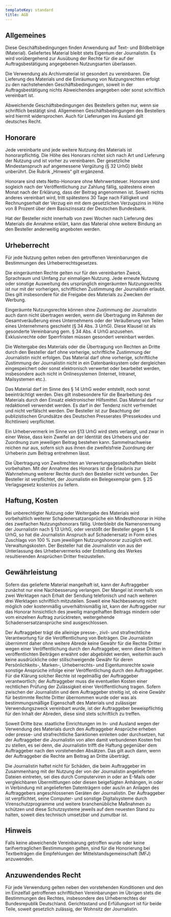 ```yaml
---
templateKey: standard
title: AGB
---
```

## Allgemeines

Diese Geschäftsbedingungen finden Anwendung auf Text- und Bildbeiträge (Material). Geliefertes Material bleibt stets Eigentum der Journalistin. Es wird vorübergehend zur Ausübung der Rechte für die auf der Auftragsbestätigung angegebenen Nutzungsarten überlassen. 

Die Verwendung als Archivmaterial ist gesondert zu vereinbaren. Die Lieferung des Materials und die Einräumung von Nutzungsrechten erfolgt zu den nachstehenden Geschäftsbedingungen, soweit in der Auftragsbestätigung nichts Abweichendes angegeben oder sonst schriftlich vereinbart ist. 

Abweichende Geschäftsbedingungen des Bestellers gelten nur, wenn sie schriftlich bestätigt sind. Allgemeinen
Geschäftsbedingungen des Bestellers wird hiermit widersprochen. Auch für Lieferungen ins Ausland gilt deutsches Recht. 

## Honorare

Jede vereinbarte und jede weitere Nutzung des Materials ist honorarpflichtig. Die Höhe des Honorars richtet sich nach Art und Lieferung der Nutzung und ist vorher zu vereinbaren. Der gesetzliche Mindestanspruch auf angemessene Vergütung (§ 32 UrhG) bleibt unberührt. Die Rubrik „Hinweis“ gilt ergänzend.

Honorare sind stets Netto-Honorare ohne Mehrwertsteuer. Honorare sind sogleich nach der Veröffentlichung zur Zahlung fällig, spätestens einen Monat nach der Erklärung, dass der Beitrag angenommen ist. Soweit nichts anderes vereinbart wird, tritt spätestens 30 Tage nach Fälligkeit und Rechnungserhalt der Verzug ein mit dem gesetzlichen Verzugszins in Höhe von 8 Prozent über dem Basiszinssatz der Deutschen Bundesbank.

Hat der Besteller nicht innerhalb von zwei Wochen nach Lieferung des Materials die Annahme erklärt, kann das Material ohne weitere Bindung an den Besteller anderweitig angeboten werden.

## Urheberrecht

Für jede Nutzung gelten neben den getroffenen Vereinbarungen die Bestimmungen des Urheberrechtsgesetzes.

Die eingeräumten Rechte gelten nur für den vereinbarten Zweck, Sprachraum und Umfang zur einmaligen Nutzung. Jede erneute Nutzung oder sonstige Ausweitung des ursprünglich eingeräumten Nutzungsrechts ist nur mit der vorherigen, schriftlichen Zustimmung der Journalistin erlaubt. Dies gilt insbesondere für die Freigabe des Materials zu Zwecken der Werbung.

Eingeräumte Nutzungsrechte können ohne Zustimmung der Journalistin auch dann nicht übertragen werden, wenn die Übertragung im Rahmen der Gesamtveräußerung eines Unternehmens oder der Veräußerung von Teilen eines Unternehmens geschieht (§ 34 Abs. 3 UrhG). Diese Klausel ist als gesonderte Vereinbarung gem. § 34 Abs. 4 UrhG anzusehen. Exklusivrechte oder Sperrfristen müssen gesondert vereinbart werden.

Die Weitergabe des Materials oder die Übertragung von Rechten an Dritte durch den Besteller darf ohne vorherige, schriftliche Zustimmung der Journalistin nicht erfolgen. Das Material darf ohne vorherige, schriftliche Zustimmung der Journalistin nicht in ein Datenbanksystem oder dergleichen eingespeichert oder sonst elektronisch verwertet oder bearbeitet werden, insbesondere auch nicht in Onlinesystemen (Internet, Intranet, Mailsystemen etc.).

Das Material darf im Sinne des § 14 UrhG weder entstellt, noch sonst beeinträchtigt werden. Dies gilt insbesondere für die Bearbeitung des Materials durch den Einsatz elektronischer Hilfsmittel. Das Material darf nur redaktionell verwendet werden. Es darf in der Tendenz nicht verfremdet und nicht verfälscht werden. Der Besteller ist zur Beachtung der publizistischen Grundsätze des Deutschen Presserates (Pressekodex und Richtlinien) verpflichtet.

Ein Urhebervermerk im Sinne von §13 UrhG wird stets verlangt, und zwar in einer Weise, dass kein Zweifel an der Identität des Urhebers und der Zuordnung zum jeweiligen Beitrag bestehen kann. Sammelnachweise reichen nur aus, sofern sich aus ihnen die zweifelsfreie Zuordnung der Urheberin zum Beitrag entnehmen lässt.

Die Übertragung von Zweitrechten an Verwertungsgesellschaften bleibt vorbehalten. Mit der Annahme des Honorars ist die Erlaubnis zur Wahrnehmung weiterer Rechte durch den Besteller nicht verbunden. Der Besteller ist verpflichtet, der Journalistin ein Belegexemplar gem. § 25 Verlagsgesetz kostenlos zu liefern.

## Haftung, Kosten

Bei unberechtigter Nutzung oder Weitergabe des Materials wird vorbehaltlich weiterer Schadenersatzansprüche ein Mindesthonorar in Höhe des zweifachen Nutzungshonorars fällig. Unterbleibt die Namensnennung der Journalistin nach § 13 UrhG, oder verstößt der Besteller gegen § 14 UrhG, so hat die Journalistin Anspruch auf Schadenersatz in Form eines Zuschlags von 100 % zum jeweiligen Nutzungshonorar zuzüglich evtl. Verwaltungskosten. Der Besteller hat die Journalistin von aus der Unterlassung des Urhebervermerks oder Entstellung des Werkes resultierenden Ansprüchen Dritter freizustellen.

## Gewährleistung

Sofern das gelieferte Material mangelhaft ist, kann der Auftraggeber zunächst nur eine Nachbesserung verlangen. Der Mangel ist innerhalb von zwei Werktagen nach Erhalt der Sendung telefonisch und nach weiteren drei Werktagen schriftlich mitzuteilen. Soweit eine Nachbesserung nicht möglich oder kostenmäßig unverhältnismäßig ist, kann der Auftraggeber nur das Honorar hinsichtlich des jeweilig mangelhaften Beitrags mindern oder vom einzelnen Auftrag zurücktreten, weitergehende Schadensersatzansprüche sind ausgeschlossen.

Der Auftraggeber trägt die alleinige presse-, zivil- und strafrechtliche Verantwortung für die Veröffentlichung von Beiträgen. Die Journalistin übernimmt daher ohne weitere Abrede keine Gewähr für die Rechte Dritter wegen einer Veröffentlichung durch den Auftraggeber, wenn diese Dritten in veröffentlichten Beiträgen erwähnt oder abgebildet werden, weiterhin auch keine ausdrückliche oder stillschweigende Gewähr für deren Persönlichkeits-, Marken-, Urheberrechts- und Eigentumsrechte sowie sonstige Ansprüche infolge einer Veröffentlichung durch den Auftraggeber. Für die Klärung solcher Rechte ist regelmäßig der Auftraggeber verantwortlich; der Auftraggeber muss die eventuellen Kosten einer rechtlichen Prüfung der Zulässigkeit einer Veröffentlichung tragen. Sofern zwischen der Journalistin und dem Auftraggeber streitig ist, ob eine Gewähr für bestimmte Rechte Dritter übernommen wurde oder was als bestimmungsmäßige Eigenschaft des Materials und zulässiger Verwendungszweck vereinbart wurde, ist der Auftraggeber beweispflichtig für den Inhalt der Abreden, diese sind stets schriftlich zu treffen.

Soweit Dritte bzw. staatliche Einrichtungen im In- und Ausland wegen der Verwendung des Materials durch den Auftraggeber Ansprüche erheben oder presse- und strafrechtliche Sanktionen einleiten oder durchsetzen, hat der Auftraggeber die Journalistin von allen damit verbundenen Kosten frei zu stellen, es sei denn, die Journalistin trifft die Haftung gegenüber dem Auftraggeber nach den vorstehenden Absätzen. Das gilt auch dann, wenn der Auftraggeber die Rechte am Beitrag an Dritte überträgt.

Die Journalistin haftet nicht für Schäden, die beim Auftraggeber im Zusammenhang mit der Nutzung der von der Journalistin angelieferten Dateien eintreten, sei dies durch Computerviren in oder an E-Mails oder vergleichbaren Übermittlungen oder diesen beigefügten Anhängen, in oder in Verbindung mit angelieferten Datenträgern oder aus/in an Anlagen des Auftraggebers angeschlossenen Geräten der Journalistin. Der Auftraggeber ist verpflichtet, seine Computer- und sonstige Digitalsysteme durch Virenschutzprogramme und weitere branchenübliche Maßnahmen zu schützen und diese Schutzsysteme jeweils auf dem neuesten Stand zu halten, soweit dies technisch umsetzbar und zumutbar ist.

## Hinweis

Falls keine abweichende Vereinbarung getroffen wurde oder keine tarifvertraglichen Bestimmungen gelten, sind für die Honorierung bei Textbeiträgen die Empfehlungen der Mittelstandsgemeinschaft (MFJ) anzuwenden.

## Anzuwendendes Recht

Für jede Verwendung gelten neben den vorstehenden Konditionen und den im Einzelfall getroffenen schriftlichen Vereinbarungen im Übrigen stets die Bestimmungen des Rechtes, insbesondere des Urheberrechtes der Bundesrepublik Deutschland. Gerichtsstand und Erfüllungsort ist für beide Teile, soweit gesetzlich zulässig, der Wohnsitz der Journalistin.
